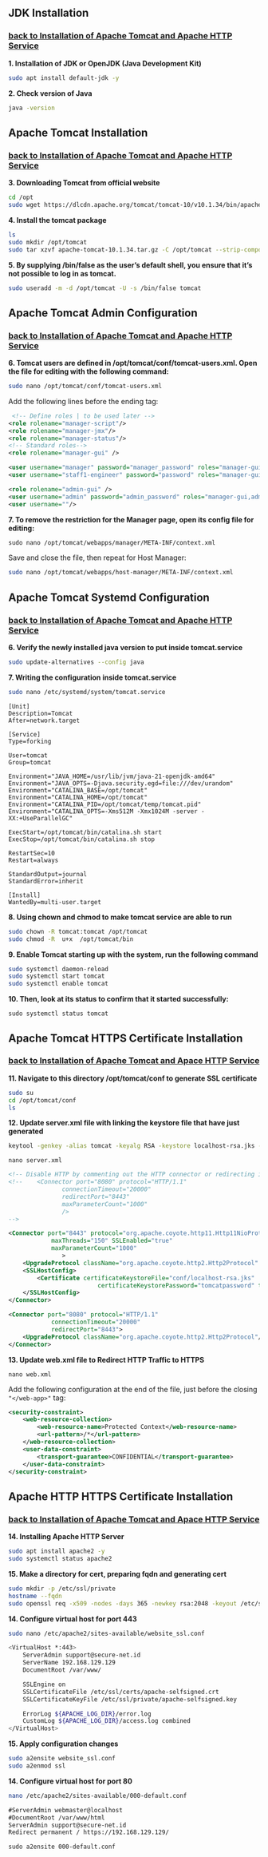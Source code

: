 ## JDK Installation
### [back to Installation of Apache Tomcat and Apache HTTP Service](./1/Installing-ApacheTomcat_and_ApacheHTTP.md#01)
<a id="01"></a>

**1. Installation of JDK or OpenJDK (Java Development Kit)**
~~~bash
sudo apt install default-jdk -y
~~~
**2. Check version of Java**
~~~bash
java -version
~~~

## Apache Tomcat Installation
### [back to Installation of Apache Tomcat and Apache HTTP Service](./1/Installing-ApacheTomcat_and_ApacheHTTP.md#02)
<a id="02"></a>

**3. Downloading Tomcat from official website**
~~~bash
cd /opt
sudo wget https://dlcdn.apache.org/tomcat/tomcat-10/v10.1.34/bin/apache-tomcat-10.1.34.tar.gz
~~~
**4. Install the tomcat package**
~~~bash
ls
sudo mkdir /opt/tomcat
sudo tar xzvf apache-tomcat-10.1.34.tar.gz -C /opt/tomcat --strip-components=1
~~~

**5. By supplying /bin/false as the user’s default shell, you ensure that it’s not possible to log in as tomcat.**
~~~bash
sudo useradd -m -d /opt/tomcat -U -s /bin/false tomcat
~~~

## Apache Tomcat Admin Configuration
### [back to Installation of Apache Tomcat and Apache HTTP Service](./1/Installing-ApacheTomcat_and_ApacheHTTP.md#03)
<a id="03"></a>

**6. Tomcat users are defined in /opt/tomcat/conf/tomcat-users.xml. Open the file for editing with the following command:**
~~~bash
sudo nano /opt/tomcat/conf/tomcat-users.xml
~~~
Add the following lines before the ending tag:
~~~xml
 <!-- Define roles | to be used later -->
<role rolename="manager-script"/>
<role rolename="manager-jmx"/>
<role rolename="manager-status"/>
<!-- Standard roles-->
<role rolename="manager-gui" />

<user username="manager" password="manager_password" roles="manager-gui" />
<user username="staff1-engineer" password="password" roles="manager-gui,admin-gui,manager-script,manager-jmx,manager-status" />

<role rolename="admin-gui" />
<user username="admin" password="admin_password" roles="manager-gui,admin-gui" />
<user username=""/>
~~~

**7. To remove the restriction for the Manager page, open its config file for editing:**
~~~xml
sudo nano /opt/tomcat/webapps/manager/META-INF/context.xml
~~~
Save and close the file, then repeat for Host Manager:
~~~bash
sudo nano /opt/tomcat/webapps/host-manager/META-INF/context.xml
~~~

## Apache Tomcat Systemd Configuration
### [back to Installation of Apache Tomcat and Apache HTTP Service](./1/Installing-ApacheTomcat_and_ApacheHTTP.md#04)
<a id="04"></a>

**6. Verify the newly installed java version to put inside tomcat.service**
~~~bash
sudo update-alternatives --config java
~~~
**7. Writing the configuration inside tomcat.service**
~~~bash
sudo nano /etc/systemd/system/tomcat.service
~~~

~~~
[Unit]
Description=Tomcat
After=network.target

[Service]
Type=forking

User=tomcat
Group=tomcat

Environment="JAVA_HOME=/usr/lib/jvm/java-21-openjdk-amd64"
Environment="JAVA_OPTS=-Djava.security.egd=file:///dev/urandom"
Environment="CATALINA_BASE=/opt/tomcat"
Environment="CATALINA_HOME=/opt/tomcat"
Environment="CATALINA_PID=/opt/tomcat/temp/tomcat.pid"
Environment="CATALINA_OPTS=-Xms512M -Xmx1024M -server -XX:+UseParallelGC"

ExecStart=/opt/tomcat/bin/catalina.sh start
ExecStop=/opt/tomcat/bin/catalina.sh stop

RestartSec=10
Restart=always

StandardOutput=journal
StandardError=inherit

[Install]
WantedBy=multi-user.target
~~~
**8. Using chown and chmod to make tomcat service are able to run**
~~~sh
sudo chown -R tomcat:tomcat /opt/tomcat
sudo chmod -R  u+x  /opt/tomcat/bin
~~~
**9. Enable Tomcat starting up with the system, run the following command**
~~~sh
sudo systemctl daemon-reload
sudo systemctl start tomcat
sudo systemctl enable tomcat
~~~
**10. Then, look at its status to confirm that it started successfully:**
~~~
sudo systemctl status tomcat
~~~

## Apache Tomcat HTTPS Certificate Installation
### [back to Installation of Apache Tomcat and Apace HTTP Service](./1/Installing-ApacheTomcat_and_ApacheHTTP.md#05)
<a id="05"></a>

**11. Navigate to this directory /opt/tomcat/conf to generate SSL certificate**

~~~sh
sudo su
cd /opt/tomcat/conf
ls
~~~
**12. Update server.xml file with linking the keystore file that have just generated**
~~~sh
keytool -genkey -alias tomcat -keyalg RSA -keystore localhost-rsa.jks -storepass tomcatpassword -validity 365
~~~

~~~
nano server.xml
~~~

~~~xml
<!-- Disable HTTP by commenting out the HTTP connector or redirecting it -->
<!--    <Connector port="8080" protocol="HTTP/1.1"
               connectionTimeout="20000"
               redirectPort="8443"
               maxParameterCount="1000"
               />
-->

<Connector port="8443" protocol="org.apache.coyote.http11.Http11NioProtocol"
            maxThreads="150" SSLEnabled="true"
            maxParameterCount="1000"
               >
    <UpgradeProtocol className="org.apache.coyote.http2.Http2Protocol" />
    <SSLHostConfig>
        <Certificate certificateKeystoreFile="conf/localhost-rsa.jks"
                         certificateKeystorePassword="tomcatpassword" type="RSA" />
    </SSLHostConfig>
</Connector>

<Connector port="8080" protocol="HTTP/1.1"
            connectionTimeout="20000"
            redirectPort="8443">
    <UpgradeProtocol className="org.apache.coyote.http2.Http2Protocol"/>
</Connector>
~~~
**13. Update web.xml file to Redirect HTTP Traffic to HTTPS**

~~~
nano web.xml
~~~

Add the following configuration at the end of the file, just before the closing ```"</web-app>"``` tag:

~~~xml
<security-constraint>
    <web-resource-collection>
        <web-resource-name>Protected Context</web-resource-name>
        <url-pattern>/*</url-pattern>
    </web-resource-collection>
    <user-data-constraint>
        <transport-guarantee>CONFIDENTIAL</transport-guarantee>
    </user-data-constraint>
</security-constraint>
~~~


## Apache HTTP HTTPS Certificate Installation
### [back to Installation of Apache Tomcat and Apace HTTP Service](./1/Installing-ApacheTomcat_and_ApacheHTTP.md#06)
<a id="06"></a>

**14. Installing Apache HTTP Server**
~~~bash
sudo apt install apache2 -y
sudo systemctl status apache2
~~~

**15. Make a directory for cert, preparing fqdn and generating cert**
~~~bash
sudo mkdir -p /etc/ssl/private
hostname --fqdn
sudo openssl req -x509 -nodes -days 365 -newkey rsa:2048 -keyout /etc/ssl/private/apache-selfsigned.key -out /etc/ssl/certs/apache-selfsigned.crt
~~~

**14. Configure virtual host for port 443**
~~~bash
sudo nano /etc/apache2/sites-available/website_ssl.conf
~~~
~~~sh
<VirtualHost *:443>
    ServerAdmin support@secure-net.id
    ServerName 192.168.129.129
    DocumentRoot /var/www/

    SSLEngine on
    SSLCertificateFile /etc/ssl/certs/apache-selfsigned.crt
    SSLCertificateKeyFile /etc/ssl/private/apache-selfsigned.key

    ErrorLog ${APACHE_LOG_DIR}/error.log
    CustomLog ${APACHE_LOG_DIR}/access.log combined
</VirtualHost>
~~~

**15.  Apply configuration changes**
~~~bash
sudo a2ensite website_ssl.conf
sudo a2enmod ssl
~~~

**14. Configure virtual host for port 80**
```sh
nano /etc/apache2/sites-available/000-default.conf
```

```xml
#ServerAdmin webmaster@localhost
#DocumentRoot /var/www/html
ServerAdmin support@secure-net.id
Redirect permanent / https://192.168.129.129/
```

```
sudo a2ensite 000-default.conf
```